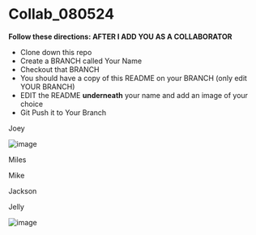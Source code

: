 # Collab_080524

<b>Follow these directions: AFTER I ADD YOU AS A COLLABORATOR</b>

- Clone down this repo
- Create a BRANCH called Your Name
- Checkout that BRANCH
- You should have a copy of this README on your BRANCH (only edit YOUR BRANCH)
- EDIT the README <b>underneath</b> your name and add an image of your choice
- Git Push it to Your Branch


Joey

![image](https://th.bing.com/th/id/R.72913f5702beaf3b365d2858becd42d2?rik=lCKU3hRWYqItDA&pid=ImgRaw&r=0)


Miles




Mike





Jackson



Jelly



![image](https://i.etsystatic.com/35917727/r/il/528b86/4011903156/il_340x270.4011903156_1sj1.jpg)
